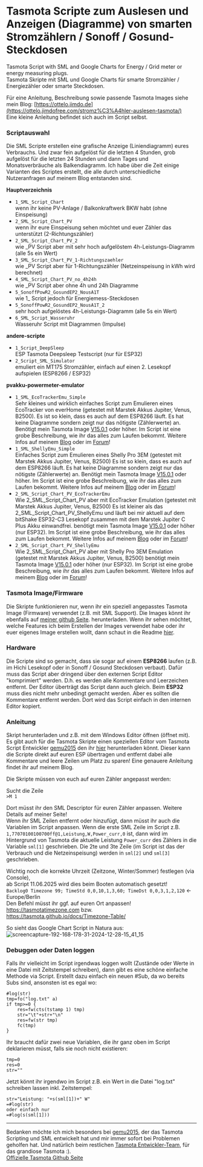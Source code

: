 # Tasmota Scripte zum Auslesen und Anzeigen (Diagramme) von smarten Stromzählern / Sonoff / Gosund-Steckdosen
Tasmota Script with SML and Google Charts for Energy / Grid meter or energy measuring plugs.  
Tasmota Skripte mit SML und Google Charts für smarte Stromzähler / Energiezähler oder smarte Steckdosen.  

Für eine Anleitung, Beschreibung sowie passende Tasmota Images siehe mein Blog:
[https://ottelo.jimdo.de](https://ottelo.jimdofree.com/stromz%C3%A4hler-auslesen-tasmota/)  
Eine kleine Anleitung befindet sich auch im Script selbst.

### Scriptauswahl
Die SML Scripte erstellen eine grafische Anzeige (Liniendiagramm) eures Verbrauchs. Und zwar fein aufgelöst für die letzten 4 Stunden, grob aufgelöst für die letzten 24 Stunden und dann Tages und Monatsverbräuche als Balkendiagramm. Ich habe über die Zeit einige Varianten des Scriptes erstellt, die alle durch unterschiedliche Nutzeranfragen auf meinem Blog entstanden sind.  

**Hauptverzeichnis**
- `1_SML_Script_Chart`  
  wenn ihr keine PV-Anlage / Balkonkraftwerk BKW habt (ohne Einspeisung)
- `2_SML_Script_Chart_PV`  
  wenn ihr eure Einspeisung sehen möchtet und euer Zähler das unterstützt (2-Richtungszähler)
- `2_SML_Script_Chart_PV_2`  
  wie _PV Script aber mit sehr hoch aufgelöstem 4h-Leistungs-Diagramm (alle 5s ein Wert)
- `3_SML_Script_Chart_PV_1-Richtungszaehler`  
  wie _PV Script aber für 1-Richtungszähler (Netzeinspeisung in kWh wird berechnet)
- `4_SML_Script_Chart_PV_no_4h24h`  
  wie _PV Script aber ohne 4h und 24h Diagramme
- `5_SonoffPowR2_GosundEP2_NousA1T`  
  wie 1_ Script jedoch für Energiemess-Steckdosen
- `5_SonoffPowR2_GosundEP2_NousA1T_2`  
  sehr hoch aufgelöstes 4h-Leistungs-Diagramm (alle 5s ein Wert)
- `6_SML_Script_Wasseruhr`  
  Wasseruhr Script mit Diagrammen (Impulse)

**andere-scripte**  
- `1_Script_DeepSleep`  
  ESP Tasmota Deepsleep Testscript (nur für ESP32)
- `2_Script_SML_Simulator`  
  emuliert ein MT175 Stromzähler, einfach auf einen 2. Lesekopf aufspielen (ESP8266 / ESP32)

**pvakku-powermeter-emulator**
- `1_SML_EcoTrackerEmu_Simple`  
  Sehr kleines und wirklich einfaches Script zum Emulieren eines EcoTracker von everHome (getestet mit Marstek Akkus Jupiter, Venus, B2500).
  Es ist so klein, dass es auch auf dem ESP8266 läuft. Es hat keine Diagramme sondern zeigt nur das nötigste (Zählerwerte) an.
  Benötigt mein Tasmota Image [V15.0.1](https://github.com/ottelo9/tasmota-sml-images/releases/) oder höher. Im Script ist eine grobe Beschreibung, wie ihr das alles zum Laufen bekommt.
  Weitere Infos auf meinem [Blog](https://ottelo.jimdofree.com/stromz%C3%A4hler-auslesen-tasmota/#13a) oder im [Forum](www.photovoltaikforum.com/thread/250523-marstek-venus-jupiter-b2500-shelly-pro-3em-emulator-tasmota-lesekopf)!
- `1_SML_ShellyEmu_Simple`  
  Einfaches Script zum Emulieren eines Shelly Pro 3EM (getestet mit Marstek Akkus Jupiter, Venus, B2500)
  Es ist so klein, dass es auch auf dem ESP8266 läuft. Es hat keine Diagramme sondern zeigt nur das nötigste (Zählerwerte) an.
  Benötigt mein Tasmota Image [V15.0.1](https://github.com/ottelo9/tasmota-sml-images/releases/) oder höher. Im Script ist eine grobe Beschreibung, wie ihr das alles zum Laufen bekommt.
  Weitere Infos auf meinem [Blog](https://ottelo.jimdofree.com/stromz%C3%A4hler-auslesen-tasmota/#13a) oder im [Forum](www.photovoltaikforum.com/thread/250523-marstek-venus-jupiter-b2500-shelly-pro-3em-emulator-tasmota-lesekopf)!
- `2_SML_Script_Chart_PV_EcoTrackerEmu`  
  Wie 2_SML_Script_Chart_PV aber mit EcoTracker Emulation (getestet mit Marstek Akkus Jupiter, Venus, B2500)
  Es ist kleiner als das 2_SML_Script_Chart_PV_ShellyEmu und läuft bei mir aktuell auf dem bitShake ESP32-C3 Lesekopf zusammen mit dem Marstek Jupiter C Plus Akku einwandfrei. 
  benötigt mein Tasmota Image [V15.0.1](https://github.com/ottelo9/tasmota-sml-images/releases/tag/V15.0.1_250721) oder höher (nur ESP32). Im Script ist eine grobe Beschreibung, wie ihr das alles zum Laufen bekommt.
  Weitere Infos auf meinem [Blog](https://ottelo.jimdofree.com/stromz%C3%A4hler-auslesen-tasmota/#13a) oder im [Forum](www.photovoltaikforum.com/thread/250523-marstek-venus-jupiter-b2500-shelly-pro-3em-emulator-tasmota-lesekopf)!  
- `2_SML_Script_Chart_PV_ShellyEmu`  
  Wie 2_SML_Script_Chart_PV aber mit Shelly Pro 3EM Emulation (getestet mit Marstek Akkus Jupiter, Venus, B2500)
  benötigt mein Tasmota Image [V15.0.1](https://github.com/ottelo9/tasmota-sml-images/releases/tag/V15.0.1_250721) oder höher (nur ESP32). Im Script ist eine grobe Beschreibung, wie ihr das alles zum Laufen bekommt.
  Weitere Infos auf meinem [Blog](https://ottelo.jimdofree.com/stromz%C3%A4hler-auslesen-tasmota/#13a) oder im [Forum](www.photovoltaikforum.com/thread/250523-marstek-venus-jupiter-b2500-shelly-pro-3em-emulator-tasmota-lesekopf)!  

### Tasmota Image/Firmware
Die Skripte funktionieren nur, wenn ihr ein speziell angepasstes Tasmota Image (Firmware) verwendet (z.B. mit SML Support). Die Images könnt ihr ebenfalls auf [meiner github Seite](https://github.com/ottelo9/tasmota-sml-images/releases). herunterladen. Wenn ihr sehen möchtet, welche Features ich beim Erstellen der Images verwendet habe oder ihr euer eigenes Image erstellen wollt, dann schaut in die Readme [hier](https://github.com/ottelo9/tasmota-sml-images).

### Hardware
Die Scripte sind so gemacht, dass sie sogar auf einem **ESP8266** laufen (z.B. im Hichi Lesekopf oder in Sonoff / Gosund Steckdosen verbaut). Dafür muss das Script aber dringend über den externen Script Editor "komprimiert" werden. D.h. es werden alle Kommentare und Leerzeichen entfernt. Der Editor überträgt das Script dann auch gleich. Beim **ESP32** muss dies nicht mehr unbedingt gemacht werden. Aber es sollten die Kommentare entfernt werden. Dort wird das Script einfach in den internen Editor kopiert.

### Anleitung
Skript herunterladen und z.B. mit dem Windows Editor öffnen (öffnet mit). Es gibt auch für die Tasmota Skripte einen speziellen Editor vom Tasmota Script Entwickler [gemu2015](https://github.com/gemu2015) den ihr [hier](https://github.com/gemu2015/Sonoff-Tasmota/blob/universal/tasmota/scripting/Scripteditor.zip) herunterladen könnt. Dieser kann die Scripte direkt auf euren ESP übertragen und entfernt dabei alle Kommentare und leere Zeilen um Platz zu sparen! Eine genauere Anleitung findet ihr auf meinem Blog.

Die Skripte müssen von euch auf euren Zähler angepasst werden:  

Sucht die Zeile  
`>M 1`

Dort müsst ihr den SML Descriptor für euren Zähler anpassen. Weitere Details auf meiner Seite!  
Wenn ihr SML Zeilen entfernt oder hinzufügt, dann müsst ihr auch die Variablen im Script anpassen. Wenn die erste SML Zeile im Script z.B. `1,77070100100700ff@1,Leistung,W,Power_curr,0` ist, dann wird im Hintergrund von Tasmota die aktuelle Leistung `Power_curr` des Zählers in die Variable `sml[1]` geschrieben. Die 2te und 3te Zeile (im Script ist das der Verbrauch und die Netzeinspeisung) werden in `sml[2]` und `sml[3]` geschrieben.  

Wichtig noch die korrekte Uhrzeit (Zeitzone, Winter/Sommer) festlegen (via Console),  
ab Script 11.06.2025 wird dies beim Booten automatisch gesetzt!  
`Backlog0 Timezone 99; TimeStd 0,0,10,1,3,60; TimeDst 0,0,3,1,2,120` <- Europe/Berlin  
Den Befehl müsst ihr ggf. auf euren Ort anpassen! https://tasmotatimezone.com  bzw. https://tasmota.github.io/docs/Timezone-Table/  

So sieht das Google Chart Script in Natura aus:  
![screencapture-192-168-178-31-2024-12-28-15_41_15](https://github.com/user-attachments/assets/cc1d8a8f-62c9-4609-839c-d90ff3d4c089)

### Debuggen oder Daten loggen
Falls ihr vielleicht im Script irgendwas loggen wollt (Zustände oder Werte in eine Datei mit Zeitstempel schreiben), dann gibt es eine schöne einfache Methode via Script. Erstellt dazu einfach ein neuen #Sub, da wo bereits Subs sind, ansonsten ist es egal wo:
```
#log(str)
tmp=fo("log.txt" a)
if tmp>=0 {
	res=fw(cts(tstamp 1) tmp)
	str="\t"+str+"\n"
	res=fw(str tmp)
	fc(tmp)
}
```
Ihr braucht dafür zwei neue Variablen, die ihr ganz oben im Script deklarieren müsst, falls sie noch nicht existieren:
```
tmp=0
res=0
str=""
```
Jetzt könnt ihr irgendwo im Script z.B. ein Wert in die Datei "log.txt" schreiben lassen inkl. Zeitstempel:
```
str="Leistung: "+s(sml[1])+" W"
=#log(str)
oder einfach nur
=#log(s(sml[1]))
```

------------------
Bedanken möchte ich mich besonders bei [gemu2015](https://github.com/gemu2015), der das Tasmota Scripting und SML entwickelt hat und mir immer sofort bei Problemen geholfen hat. Und natürlich beim restlichen [Tasmota Entwickler-Team](https://tasmota.github.io/docs/About/), für das grandiose Tasmota :).  
[Offizielle Tasmota Github Seite](https://github.com/arendst/Tasmota)
